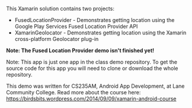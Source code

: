 This Xamarin solution contains two projects:
* FusedLocationProvider - Demonstrates getting location using the Google Play Services Fused Location Provider API
* XamarinGeolocator - Demonstrates getting location using the Xamarin cross-platform Geolocator plug-in

__Note: The Fused Location Provider demo isn't finished yet!__

Note: This app is just one app in the class demo repository.
To get the source code for this app you will need to
clone or download the whole repository.

This demo was written for CS235AM, Android App Development, at Lane Community College.
Read more about the course here: https://birdsbits.wordpress.com/2014/09/09/xamarin-android-course
